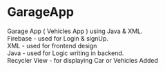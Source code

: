 # GarageApp
Garage App ( Vehicles App ) using Java &amp; XML.<br>Firebase - used for Login & signUp.<br>XML - used for frontend design <br>Java - used for Logic writing in backend. <br>Recycler View - for displaying Car or Vehicles Added <br> 

